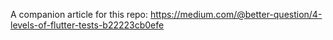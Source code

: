 A companion article for this repo: https://medium.com/@better-question/4-levels-of-flutter-tests-b22223cb0efe